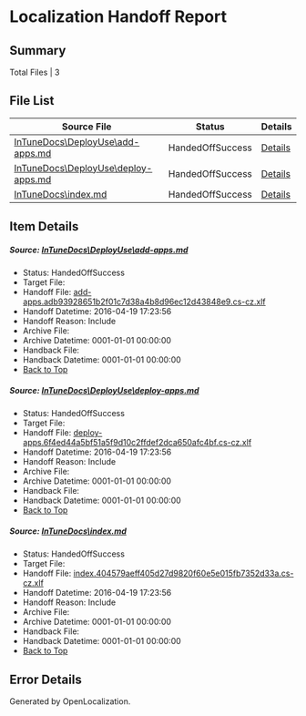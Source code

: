 # <a name='report-top'></a> Localization Handoff Report

## Summary
 Total Files | 3

## File List
 Source File | Status | Details 
 ----------- | ------ | ------- 
 [InTuneDocs\DeployUse\add-apps.md](https://github.com/Microsoft/IntuneDocs-pr/blob/1c00bbad386686b85f602deada156127ebde5552/InTuneDocs/DeployUse/add-apps.md) | HandedOffSuccess | [Details](#fcaafcdd741aa465a2f78497c3308f3a171b5fc924)
 [InTuneDocs\DeployUse\deploy-apps.md](https://github.com/Microsoft/IntuneDocs-pr/blob/1c00bbad386686b85f602deada156127ebde5552/InTuneDocs/DeployUse/deploy-apps.md) | HandedOffSuccess | [Details](#700fb5716afc4e78d29b1d8fb206cab6ae15320047)
 [InTuneDocs\index.md](https://github.com/Microsoft/IntuneDocs-pr/blob/1c00bbad386686b85f602deada156127ebde5552/InTuneDocs/index.md) | HandedOffSuccess | [Details](#f0866b0edb6cb22ae4b38dc7d1bcace358688667684)

## Item Details
##### <a name='fcaafcdd741aa465a2f78497c3308f3a171b5fc924'></a> Source: [InTuneDocs\DeployUse\add-apps.md](https://github.com/Microsoft/IntuneDocs-pr/blob/1c00bbad386686b85f602deada156127ebde5552/InTuneDocs/DeployUse/add-apps.md)
* Status: HandedOffSuccess
* Target File: 
* Handoff File: [add-apps.adb93928651b2f01c7d38a4b8d96ec12d43848e9.cs-cz.xlf](https://github.com/Microsoft/EM.handoff/blob/e343bc675220f77f9801962f08c1d7e70729780a/ol-handoff/Microsoft/IntuneDocs-pr.cs-cz/master/add-apps.adb93928651b2f01c7d38a4b8d96ec12d43848e9.cs-cz.xlf)
* Handoff Datetime: 2016-04-19 17:23:56
* Handoff Reason: Include
* Archive File: 
* Archive Datetime: 0001-01-01 00:00:00
* Handback File: 
* Handback Datetime: 0001-01-01 00:00:00
* [Back to Top](#report-top)

##### <a name='700fb5716afc4e78d29b1d8fb206cab6ae15320047'></a> Source: [InTuneDocs\DeployUse\deploy-apps.md](https://github.com/Microsoft/IntuneDocs-pr/blob/1c00bbad386686b85f602deada156127ebde5552/InTuneDocs/DeployUse/deploy-apps.md)
* Status: HandedOffSuccess
* Target File: 
* Handoff File: [deploy-apps.6f4ed44a5bf51a5f9d10c2ffdef2dca650afc4bf.cs-cz.xlf](https://github.com/Microsoft/EM.handoff/blob/e343bc675220f77f9801962f08c1d7e70729780a/ol-handoff/Microsoft/IntuneDocs-pr.cs-cz/master/deploy-apps.6f4ed44a5bf51a5f9d10c2ffdef2dca650afc4bf.cs-cz.xlf)
* Handoff Datetime: 2016-04-19 17:23:56
* Handoff Reason: Include
* Archive File: 
* Archive Datetime: 0001-01-01 00:00:00
* Handback File: 
* Handback Datetime: 0001-01-01 00:00:00
* [Back to Top](#report-top)

##### <a name='f0866b0edb6cb22ae4b38dc7d1bcace358688667684'></a> Source: [InTuneDocs\index.md](https://github.com/Microsoft/IntuneDocs-pr/blob/1c00bbad386686b85f602deada156127ebde5552/InTuneDocs/index.md)
* Status: HandedOffSuccess
* Target File: 
* Handoff File: [index.404579aeff405d27d9820f60e5e015fb7352d33a.cs-cz.xlf](https://github.com/Microsoft/EM.handoff/blob/e343bc675220f77f9801962f08c1d7e70729780a/ol-handoff/Microsoft/IntuneDocs-pr.cs-cz/master/index.404579aeff405d27d9820f60e5e015fb7352d33a.cs-cz.xlf)
* Handoff Datetime: 2016-04-19 17:23:56
* Handoff Reason: Include
* Archive File: 
* Archive Datetime: 0001-01-01 00:00:00
* Handback File: 
* Handback Datetime: 0001-01-01 00:00:00
* [Back to Top](#report-top)


## Error Details

Generated by OpenLocalization.
